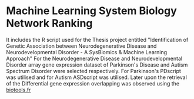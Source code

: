 # Machine Learning System Biology Network Ranking
It includes the R script used for the Thesis project entitled "Identification of Genetic Association between Neurodegenerative Disease and Neurodevelopmental Disorder - A SysBiomics & Machine Learning Approach" For the Neurodegenerative Disease and Neurodevelopmental Disorder array gene expression dataset of Parkinson's Disease and Autism Spectrum Disorder were selected respectively. 
For Parkinson's PDscript was utilised and for Autism ASDscript was utilised.
Later upon the retrieval of the Differential gene expression overlapping was observed using the [biotools.fr](https://biotools.fr/)

